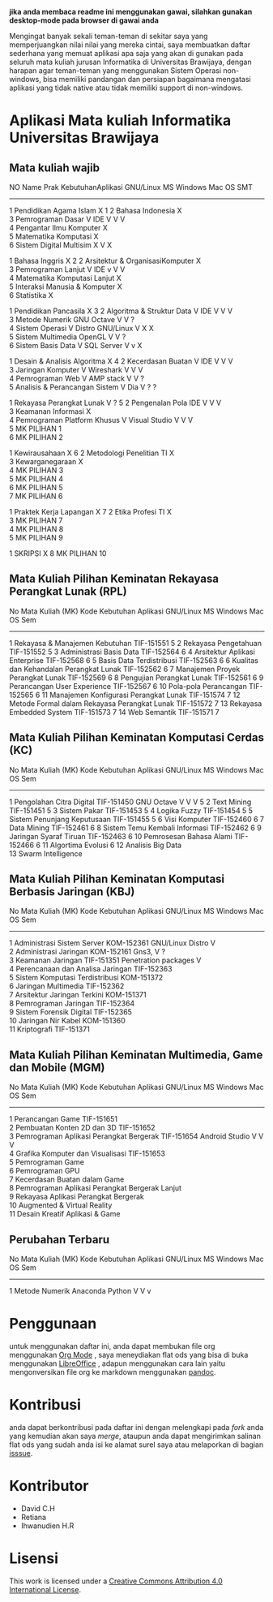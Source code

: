 **jika anda membaca readme ini menggunakan gawai, silahkan gunakan
desktop-mode pada browser di gawai anda**

Mengingat banyak sekali teman-teman di sekitar saya yang memperjuangkan
nilai nilai yang mereka cintai, saya membuatkan daftar sederhana yang
memuat aplikasi apa saja yang akan di gunakan pada seluruh mata kuliah
jurusan Informatika di Universitas Brawijaya, dengan harapan agar
teman-teman yang menggunakan Sistem Operasi non-windows, bisa memiliki
pandangan dan persiapan bagaimana mengatasi aplikasi yang tidak native
atau tidak memiliki support di non-windows.

Aplikasi Mata kuliah Informatika Universitas Brawijaya
======================================================

Mata kuliah wajib
-----------------

  NO   Name                              Prak   KebutuhanAplikasi   GNU/Linux   MS Windows   Mac OS   SMT
  ---- --------------------------------- ------ ------------------- ----------- ------------ -------- -----
  1    Pendidikan Agama Islam                   X                                                     1
  2    Bahasa Indonesia                         X                                                     
  3    Pemrograman Dasar                 V      IDE                 V           V            V        
  4    Pengantar Ilmu Komputer                  X                                                     
  5    Matematika Komputasi                     X                                                     
  6    Sistem Digital                           Multisim            X           V            X        
                                                                                                      
  1    Bahasa Inggris                           X                                                     2
  2    Arsitektur & OrganisasiKomputer          X                                                     
  3    Pemrograman Lanjut                V      IDE                 v           V            V        
  4    Matematika Komputasi Lanjut              X                                                     
  5    Interaksi Manusia & Komputer             X                                                     
  6    Statistika                               X                                                     
                                                                                                      
  1    Pendidikan Pancasila                     X                                                     3
  2    Algoritma & Struktur Data         V      IDE                 V           V            V        
  3    Metode Numerik                           GNU Octave          V           V            ?        
  4    Sistem Operasi                    V      Distro GNU/Linux    V           X            X        
  5    Sistem Multimedia                        OpenGL              V           V            ?        
  6    Sistem Basis Data                 V      SQL Server          V           v            X        
                                                                                                      
  1    Desain & Analisis Algoritma              X                                                     4
  2    Kecerdasan Buatan                 V      IDE                 V           V            V        
  3    Jaringan Komputer                 V      Wireshark           V           V            V        
  4    Pemrograman Web                   V      AMP stack           V           V            ?        
  5    Analisis & Perancangan Sistem     V      Dia                 V           ?            ?        
                                                                                                      
                                                                                                      
  1    Rekayasa Perangkat Lunak          V      ?                                                     5
  2    Pengenalan Pola                          IDE                 V           V            V        
  3    Keamanan Informasi                       X                                                     
  4    Pemrograman Platform Khusus       V      Visual Studio       V           V            V        
  5    MK PILIHAN 1                                                                                   
  6    MK PILIHAN 2                                                                                   
                                                                                                      
  1    Kewirausahaan                            X                                                     6
  2    Metodologi Penelitian TI                 X                                                     
  3    Kewarganegaraan                          X                                                     
  4    MK PILIHAN 3                                                                                   
  5    MK PILIHAN 4                                                                                   
  6    MK PILIHAN 5                                                                                   
  7    MK PILIHAN 6                                                                                   
                                                                                                      
  1    Praktek Kerja Lapangan                   X                                                     7
  2    Etika Profesi TI                         X                                                     
  3    MK PILIHAN 7                                                                                   
  4    MK PILIHAN 8                                                                                   
  5    MK PILIHAN 9                                                                                   
                                                                                                      
  1    SKRIPSI                                  X                                                     8
       MK PILIHAN 10                                                                                  
                                                                                                      

Mata Kuliah Pilihan Keminatan Rekayasa Perangkat Lunak (RPL)
------------------------------------------------------------

  No   Mata Kuliah (MK)                               Kode         Kebutuhan Aplikasi   GNU/Linux   MS Windows   Mac OS   Sem
  ---- ---------------------------------------------- ------------ -------------------- ----------- ------------ -------- -----
  1    Rekayasa & Manajemen Kebutuhan                 TIF-151551                                                          5
  2    Rekayasa Pengetahuan                           TIF-151552                                                          5
  3    Administrasi Basis Data                        TIF-152564                                                          6
  4    Arsitektur Aplikasi Enterprise                 TIF-152568                                                          6
  5    Basis Data Terdistribusi                       TIF-152563                                                          6
  6    Kualitas dan Kehandalan Perangkat Lunak        TIF-152562                                                          6
  7    Manajemen Proyek Perangkat Lunak               TIF-152569                                                          6
  8    Pengujian Perangkat Lunak                      TIF-152561                                                          6
  9    Perancangan User Experience                    TIF-152567                                                          6
  10   Pola-pola Perancangan                          TIF-152565                                                          6
  11   Manajemen Konfigurasi Perangkat Lunak          TIF-151574                                                          7
  12   Metode Formal dalam Rekayasa Perangkat Lunak   TIF-151572                                                          7
  13   Rekayasa Embedded System                       TIF-151573                                                          7
  14   Web Semantik                                   TIF-151571                                                          7
                                                                                                                          

Mata Kuliah Pilihan Keminatan Komputasi Cerdas (KC)
---------------------------------------------------

  No   Mata Kuliah (MK)                Kode         Kebutuhan Aplikasi   GNU/Linux   MS Windows   Mac OS   Sem
  ---- ------------------------------- ------------ -------------------- ----------- ------------ -------- -----
  1    Pengolahan Citra Digital        TIF-151450   GNU Octave           V           V            V        5
  2    Text Mining                     TIF-151451                                                          5
  3    Sistem Pakar                    TIF-151453                                                          5
  4    Logika Fuzzy                    TIF-151454                                                          5
  5    Sistem Penunjang Keputusaan     TIF-151455                                                          5
  6    Visi Komputer                   TIF-152460                                                          6
  7    Data Mining                     TIF-152461                                                          6
  8    Sistem Temu Kembali Informasi   TIF-152462                                                          6
  9    Jaringan Syaraf Tiruan          TIF-152463                                                          6
  10   Pemrosesan Bahasa Alami         TIF-152466                                                          6
  11   Algortima Evolusi                                                                                   6
  12   Analisis Big Data                                                                                   
  13   Swarm Intelligence                                                                                  
                                                                                                           

Mata Kuliah Pilihan Keminatan Komputasi Berbasis Jaringan (KBJ)
---------------------------------------------------------------

  No   Mata Kuliah (MK)                   Kode         Kebutuhan Aplikasi     GNU/Linux   MS Windows   Mac OS   Sem
  ---- ---------------------------------- ------------ ---------------------- ----------- ------------ -------- -----
  1    Administrasi Sistem Server         KOM-152361   GNU/Linux Distro       V                                 
  2    Administrasi Jaringan              KOM-152161   Gns3,                  V           ?                     
  3    Keamanan Jaringan                  TIF-151351   Penetration packages   V                                 
  4    Perencanaan dan Analisa Jaringan   TIF-152363                                                            
  5    Sistem Komputasi Terdistribusi     KOM-151372                                                            
  6    Jaringan Multimedia                TIF-152362                                                            
  7    Arsitektur Jaringan Terkini        KOM-151371                                                            
  8    Pemrograman Jaringan               TIF-152364                                                            
  9    Sistem Forensik Digital            TIF-152365                                                            
  10   Jaringan Nir Kabel                 KOM-151360                                                            
  11   Kriptografi                        TIF-151371                                                            
                                                                                                                

Mata Kuliah Pilihan Keminatan Multimedia, Game dan Mobile (MGM)
---------------------------------------------------------------

  No   Mata Kuliah (MK)                                 Kode         Kebutuhan Aplikasi   GNU/Linux   MS Windows   Mac OS   Sem
  ---- ------------------------------------------------ ------------ -------------------- ----------- ------------ -------- -----
  1    Perancangan Game                                 TIF-151651                                                          
  2    Pembuatan Konten 2D dan 3D                       TIF-151652                                                          
  3    Pemrograman Aplikasi Perangkat Bergerak          TIF-151654   Android Studio       V           V            V         
  4    Grafika Komputer dan Visualisasi                 TIF-151653                                                          
  5    Pemrograman Game                                                                                                     
  6    Pemrograman GPU                                                                                                      
  7    Kecerdasan Buatan dalam Game                                                                                         
  8    Pemrograman Aplikasi Perangkat Bergerak Lanjut                                                                       
  9    Rekayasa Aplikasi Perangkat Bergerak                                                                                 
  10   Augmented & Virtual Reality                                                                                          
  11   Desain Kreatif Aplikasi & Game                                                                                       

Perubahan Terbaru
-----------------

  No   Mata Kuliah (MK)   Kode   Kebutuhan Aplikasi   GNU/Linux   MS Windows   Mac OS   Sem
  ---- ------------------ ------ -------------------- ----------- ------------ -------- -----
  1    Metode Numerik            Anaconda Python      V           V            v        

Penggunaan
==========

untuk menggunakan daftar ini, anda dapat membukan file org menggunakan
[Org Mode](http://orgmode.org/) , saya meneydiakan flat ods yang bisa di
buka menggunakan [LibreOffice](https://www.libreoffice.org/) , adapun
menggunakan cara lain yaitu mengonversikan file org ke markdown
menggunakan [pandoc](https://pandoc.org/).

Kontribusi
==========

anda dapat berkontribusi pada daftar ini dengan melengkapi pada *fork*
anda yang kemudian akan saya *merge*, ataupun anda dapat mengirimkan
salinan flat ods yang sudah anda isi ke alamat surel saya atau
melaporkan di bagian
[isssue](https://github.com/azzamsa/filkom-app-list/issues).

Kontributor
===========

-   David C.H
-   Retiana
-   Ihwanudien H.R

Lisensi
=======

This work is licensed under a [Creative Commons Attribution 4.0
International License](http://creativecommons.org/licenses/by/4.0/).
